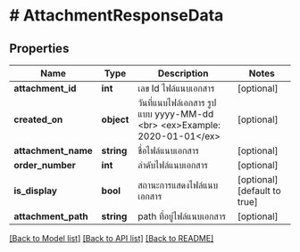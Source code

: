 # # AttachmentResponseData

## Properties

Name | Type | Description | Notes
------------ | ------------- | ------------- | -------------
**attachment_id** | **int** | เลข Id ไฟล์แนบเอกสาร | [optional] 
**created_on** | **object** | วันที่แนบไฟล์เอกสาร รูปแบบ yyyy-MM-dd &lt;br&gt; &lt;ex&gt;Example: 2020-01-01&lt;/ex&gt; | [optional] 
**attachment_name** | **string** | ชื่อไฟล์แนบเอกสาร | [optional] 
**order_number** | **int** | ลำดับไฟล์แนบเอกสาร | [optional] 
**is_display** | **bool** | สถานะการแสดงไฟล์แนบเอกสาร | [optional] [default to true]
**attachment_path** | **string** | path ที่อยู่ไฟล์แนบเอกสาร | [optional] 

[[Back to Model list]](../../README.md#documentation-for-models) [[Back to API list]](../../README.md#documentation-for-api-endpoints) [[Back to README]](../../README.md)


